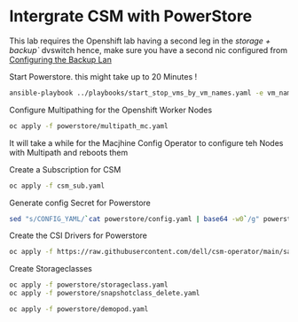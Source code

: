 # Intergrate CSM with PowerStore
This lab requires the Openshift lab having a second leg in the *storage + backup`* dvswitch
hence, make sure you have a second nic configured from [Configuring the Backup Lan](./03.99_backup_lan.md)

Start Powerstore. this might take up to 20 Minutes !

```bash
ansible-playbook ../playbooks/start_stop_vms_by_vm_names.yaml -e vm_names='powerstore' -e state=start
```

Configure Multipathing for the Openshift Worker Nodes
```bash
oc apply -f powerstore/multipath_mc.yaml
```
It will take a while for the Macjhine Config Operator to configure teh Nodes with Multipath and reboots them

Create a Subscription for CSM

```bash
oc apply -f csm_sub.yaml
```


Generate config Secret for Powerstore

```bash
sed "s/CONFIG_YAML/`cat powerstore/config.yaml | base64 -w0`/g" powerstore/secret.yaml | oc apply -f -
```
Create the CSI Drivers for Powerstore

```bash
oc apply -f https://raw.githubusercontent.com/dell/csm-operator/main/samples/storage_csm_powerstore_v291.yaml
```

Create Storageclasses

```bash
oc apply -f powerstore/storageclass.yaml
oc apply -f powerstore/snapshotclass_delete.yaml
```

```bash
oc apply -f powerstore/demopod.yaml
```


